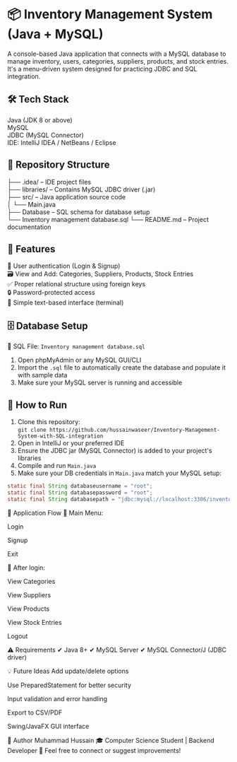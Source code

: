 # 📦 Inventory Management System (Java + MySQL)

A console-based Java application that connects with a MySQL database to manage inventory, users, categories, suppliers, products, and stock entries. It's a menu-driven system designed for practicing JDBC and SQL integration.

## 🛠️ Tech Stack
Java (JDK 8 or above)  
MySQL  
JDBC (MySQL Connector)  
IDE: IntelliJ IDEA / NetBeans / Eclipse  

## 📁 Repository Structure
├── .idea/ – IDE project files  
├── libraries/ – Contains MySQL JDBC driver (.jar)  
├── src/ – Java application source code  
│   └── Main.java  
├── Database  – SQL schema for database setup  
    └── Inventory management database.sql 
└── README.md – Project documentation  

## 📂 Features
🔐 User authentication (Login & Signup)  
🗃 View and Add: Categories, Suppliers, Products, Stock Entries  
✅ Proper relational structure using foreign keys  
🔒 Password-protected access  
🧠 Simple text-based interface (terminal)

## 🗄️ Database Setup
📄 SQL File: `Inventory management database.sql`  
1. Open phpMyAdmin or any MySQL GUI/CLI  
2. Import the `.sql` file to automatically create the database and populate it with sample data  
3. Make sure your MySQL server is running and accessible  

## 🚀 How to Run
1. Clone this repository:  
   `git clone https://github.com/hussainwaseer/Inventory-Management-System-with-SQL-integration`  
2. Open in IntelliJ or your preferred IDE  
3. Ensure the JDBC jar (MySQL Connector) is added to your project's libraries  
4. Compile and run `Main.java`  
5. Make sure your DB credentials in `Main.java` match your MySQL setup:  
```java
static final String databaseusername = "root";
static final String databasepassword = "root";
static final String databasepath = "jdbc:mysql://localhost:3306/inventory_system";
```

🧾 Application Flow
🔸 Main Menu:

Login

Signup

Exit

🔸 After login:

View Categories

View Suppliers

View Products

View Stock Entries

Logout

⚠️ Requirements
✔ Java 8+
✔ MySQL Server
✔ MySQL Connector/J (JDBC driver)

💡 Future Ideas
Add update/delete options

Use PreparedStatement for better security

Input validation and error handling

Export to CSV/PDF

Swing/JavaFX GUI interface

👤 Author
Muhammad Hussain
🎓 Computer Science Student | Backend Developer
📧 Feel free to connect or suggest improvements!
